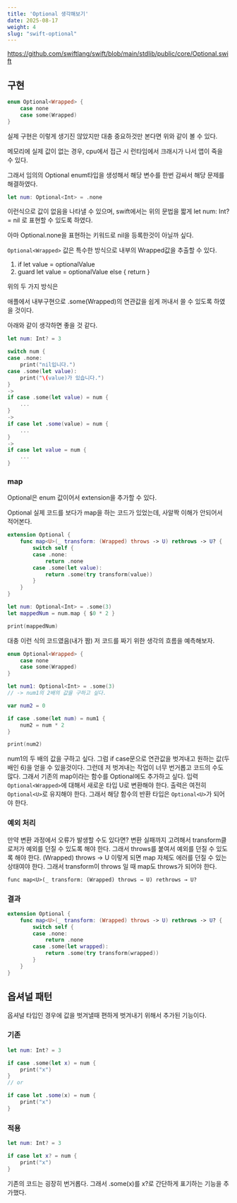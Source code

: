 ```yaml
---
title: 'Optional 생각해보기'
date: 2025-08-17
weight: 4
slug: "swift-optional"
---
```


https://github.com/swiftlang/swift/blob/main/stdlib/public/core/Optional.swift

## 구현

```swift
enum Optional<Wrapped> {
    case none
    case some(Wrapped)
}
```

실제 구현은 이렇게 생기진 않았지만 대충 중요하것만 본다면 위와 같이 볼 수 있다.

메모리에 실제 값이 없는 경우, cpu에서 접근 시 런타임에서 크래시가 나서 앱이 죽을 수 있다.

그래서 임의의 Optional enum타입을 생성해서 해당 변수를 한번 감싸서 해당 문제를 해결하였다.

```swift
let num: Optional<Int> = .none
```

이런식으로 값이 없음을 나타낼 수 있으며, swift에서는 위의 문법을 짧게 let num: Int? = nil 로 표현할 수 있도록 하였다.

아마 Optional.none을 표현하는 키워드로 nil을 등록한것이 아닐까 싶다.

``Optional<Wrapped>`` 값은 특수한 방식으로 내부의 Wrapped값을 추출할 수 있다.

1. if let value = optionalValue
2. guard let value = optionalValue else { return }

위의 두 가지 방식은 

애플에서 내부구현으로 .some(Wrapped)의 연관값을 쉽게 꺼내서 쓸 수 있도록 하였을 것이다.

아래와 같이 생각하면 좋을 것 같다.

```swift
let num: Int? = 3

switch num {
case .none:
    print("nil입니다.")
case .some(let value):
    print("\(value)가 있습니다.")
}
->
if case .some(let value) = num {
    ...
}
->
if case let .some(value) = num {
    ...
}
->
if case let value = num {
    ...
}
```

### map

Optional은 enum 값이어서 extension을 추가할 수 있다.

Optional 실제 코드를 보다가 map을 하는 코드가 있었는데, 사알짝 이해가 안되어서 적어본다.

```swift
extension Optional {
    func map<U>(_ transform: (Wrapped) throws -> U) rethrows -> U? {
        switch self {
        case .none:
            return .none
        case .some(let value):
            return .some(try transform(value))
        }
    }
}

let num: Optional<Int> = .some(3)
let mappedNum = num.map { $0 * 2 }

print(mappedNum)
```

대충 이런 식의 코드였음(내가 짬)
저 코드를 짜기 위한 생각의 흐름을 예측해보자.

```swift
enum Optional<Wrapped> {
    case none
    case some(Wrapped)
}

let num1: Optional<Int> = .some(3)
// -> num1의 2배의 값을 구하고 싶다.

var num2 = 0

if case .some(let num) = num1 {
    num2 = num * 2
}

print(num2)
```

num1의 두 배의 값을 구하고 싶다. 그럼 if case문으로 연관값을 벗겨내고 원하는 값(두 배인 6)을 얻을 수 있을것이다.
그런데 저 벗겨내는 작업이 너무 번거롭고 코드의 수도 많다.
그래서 기존의 map이라는 함수를 Optional에도 추가하고 싶다.
입력 ``Optional<Wrapped>``에 대해서 새로운 타입 U로 변환해야 한다.
출력은 여전히 ``Optional<U>``로 유지해야 한다. 
그래서 해당 함수의 반환 타입은 ``Optional<U>``가 되어야 한다.

### 예외 처리
만약 변환 과정에서 오류가 발생할 수도 있다면?
변환 실패까지 고려해서 transform클로저가 예외를 던질 수 있도록 해야 한다.
그래서 throws를 붙여서 예외를 던질 수 있도록 해야 한다.
(Wrapped) throws → U
이렇게 되면 map 자체도 에러를 던질 수 있는 상태여야 한다.
그래서 transform이 throws 일 때 map도 throws가 되어야 한다.

``func map<U>(_ transform: (Wrapped) throws → U) rethrows → U?``

### 결과
```swift
extension Optional {
    func map<U>(_ transform: (Wrapped) throws -> U) rethrows -> U? {
        switch self {
        case .none:
            return .none
        case .some(let wrapped):
            return .some(try transform(wrapped))
        }
    }
}
```

## 옵셔널 패턴

옵셔널 타입인 경우에 값을 벗겨낼때 편하게 벗겨내기 위해서 추가된 기능이다.

### 기존
```swift
let num: Int? = 3

if case .some(let x) = num {
    print("x")
}
// or

if case let .some(x) = num {
    print("x")
}
```

### 적용
```swift
let num: Int? = 3

if case let x? = num {
    print("x")
}
```

기존의 코드는 굉장히 번거롭다. 그래서 .some(x)를 x?로 간단하게 표기하는 기능을 추가했다.

